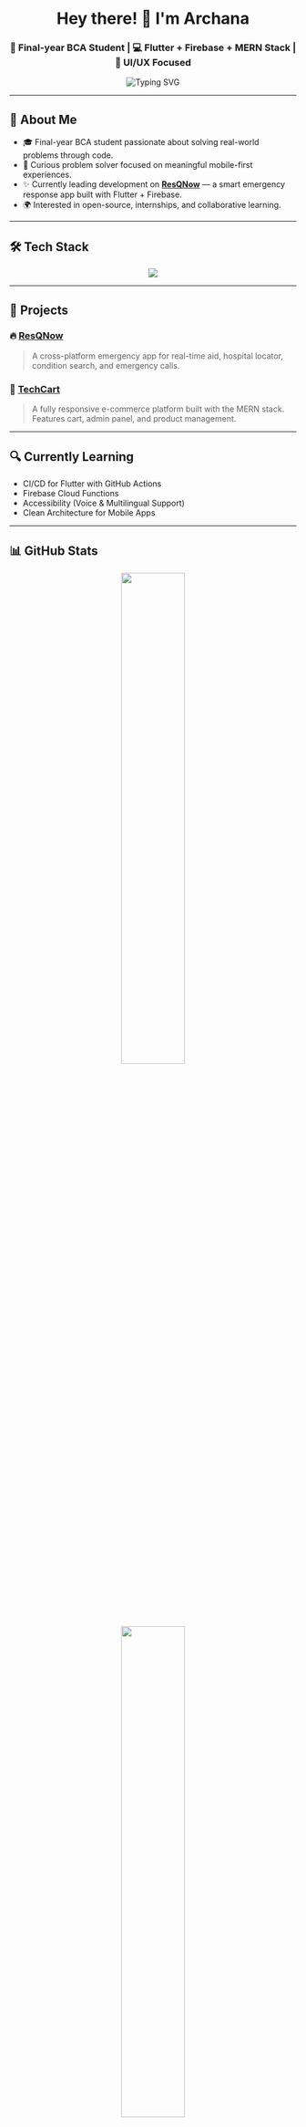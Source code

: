 <!-- 🌐 Archana | Full Stack + Mobile Developer GitHub Profile README -->

<h1 align="center">Hey there! 👋 I'm Archana</h1>
<h3 align="center">🚀 Final-year BCA Student | 💻 Flutter + Firebase + MERN Stack | 🎨 UI/UX Focused</h3>

<p align="center">
  <img src="https://readme-typing-svg.demolab.com?font=Poppins&size=20&duration=2000&pause=1000&color=00FFFF&center=true&vCenter=true&width=600&lines=Building+ResQNow+%F0%9F%9A%91+;Web+developer+%F0%9F%91%A9%E2%80%8D%F0%9F%92%BB+;Mobile+app+developer+%F0%9F%93%B1+;" alt="Typing SVG" />
</p>

---

## 📌 About Me

- 🎓 Final-year BCA student passionate about solving real-world problems through code.
- 🧠 Curious problem solver focused on meaningful mobile-first experiences.
- ✨ Currently leading development on **[ResQNow](https://github.com/Archana-in-git/resqnow)** — a smart emergency response app built with Flutter + Firebase.
- 🌍 Interested in open-source, internships, and collaborative learning.

---

## 🛠 Tech Stack

<p align="center">
  <img src="https://skillicons.dev/icons?i=flutter,dart,firebase,mongodb,express,react,nodejs,figma,vscode,git,github,postman" />
</p>

---

## 🚀 Projects

### 🔥 [ResQNow](https://github.com/Archana-in-git/resqnow)
> A cross-platform emergency app for real-time aid, hospital locator, condition search, and emergency calls.

### 🛒 [TechCart](https://github.com/Archana-in-git/techcart)
> A fully responsive e-commerce platform built with the MERN stack. Features cart, admin panel, and product management.

---

## 🔍 Currently Learning

- CI/CD for Flutter with GitHub Actions
- Firebase Cloud Functions
- Accessibility (Voice & Multilingual Support)
- Clean Architecture for Mobile Apps

---

## 📊 GitHub Stats

<p align="center">
  <img src="https://github-readme-stats.vercel.app/api?username=Archana-in-git&theme=tokyonight&show_icons=true&hide_border=true" width="47%" />
<!--   <img src="https://streak-stats.demolab.com/?user=Archana-in-git&theme=tokyonight&hide_border=true" width="47%" /> -->
</p>

<p align="center">
  <img src="https://github-readme-stats.vercel.app/api/top-langs/?username=Archana-in-git&layout=compact&theme=tokyonight&hide_border=true" width="47%" />
</p>

---

## 💬 Let’s Connect

<p align="center">
  <a href="https://linkedin.com/in/archana-v-s2911"><img src="https://img.shields.io/badge/-LinkedIn-0A66C2?style=for-the-badge&logo=linkedin&logoColor=white"/></a>
  <a href="mailto:archanavs2911@gmail.com"><img src="https://img.shields.io/badge/-Gmail-D14836?style=for-the-badge&logo=gmail&logoColor=white"/></a>
  <a href="https://github.com/Archana-in-git"><img src="https://img.shields.io/badge/-GitHub-171515?style=for-the-badge&logo=github&logoColor=white"/></a>
</p>

---

## 🧠 Quote I Live By

> “Design like a user. Code like a pro. Ship like a team.” 💡

---

<p align="center">
  <img src="https://komarev.com/ghpvc/?username=Archana-in-git&label=Profile+Views&color=orange" alt="Profile views" />
</p>

